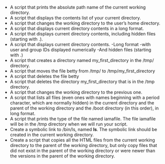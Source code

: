 * A script that prints the absolute path name of the current working directory.
* A script that displays the contents list of your current directory.
* A script that changes the working directory to the user’s home directory.
* A script that displays current directory contents in a long format.
* A script that displays current directory contents, including hidden files (starting with .).
* A script that displays current directory contents. -Long format -with user and group IDs displayed numerically -And hidden files (starting with .)
* A script that creates a directory named my_first_directory in the /tmp/ directory.
* A script that moves  the file betty from /tmp/ to /tmp/my_first_directory
* A script that deletes the file betty
* A script that deletes the directory my_first_directory that is in the /tmp directory.
* A script that changes the working directory to the previous one.
* A script that lists all files (even ones with names beginning with a period character, which are normally hidden) in the current directory and the parent of the working directory and the /boot directory (in this order), in long format.
* A script that prints the type of the file named iamafile. The file iamafile will be in the /tmp directory when we will run your script.
* Create a symbolic link to /bin/ls, named __ls__. The symbolic link should be created in the current working directory.
* Create a script that copies all the HTML files from the current working directory to the parent of the working directory, but only copy files that did not exist in the parent of the working directory or were newer than the versions in the parent of the working directory.
